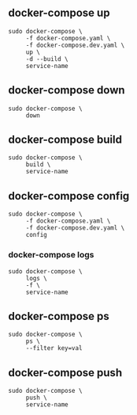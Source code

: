 
## docker-compose up
```shell
sudo docker-compose \
     -f docker-compose.yaml \
     -f docker-compose.dev.yaml \
     up \
     -d --build \
     service-name
```

## docker-compose down
```shell
sudo docker-compose \
     down
```

## docker-compose build
```shell
sudo docker-compose \
     build \
     service-name
```

## docker-compose config
```shell
sudo docker-compose \
     -f docker-compose.yaml \
     -f docker-compose.dev.yaml \
     config
```

### docker-compose logs
```shell
sudo docker-compose \
     logs \
     -f \
     service-name
```
## docker-compose ps
```shell
sudo docker-compose \
     ps \
     --filter key=val
```

## docker-compose push
```
sudo docker-compose \
     push \
     service-name
```
